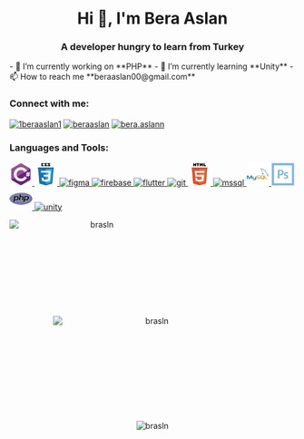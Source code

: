 <h1 align="center">Hi 👋, I'm Bera Aslan</h1>
<h3 align="center">A developer hungry to learn from Turkey</h3>
<p>- 🔭 I&rsquo;m currently working on **PHP** - 🌱 I&rsquo;m currently learning **Unity** - 📫 How to reach me **beraaslan00@gmail.com**</p>
<h3 align="left">Connect with me:</h3>
<p align="left"><a href="https://twitter.com/1beraaslan1" target="blank"><img src="https://raw.githubusercontent.com/rahuldkjain/github-profile-readme-generator/master/src/images/icons/Social/twitter.svg" alt="1beraaslan1" width="40" height="30" align="center" /></a> <a href="https://linkedin.com/in/beraaslan" target="blank"><img src="https://raw.githubusercontent.com/rahuldkjain/github-profile-readme-generator/master/src/images/icons/Social/linked-in-alt.svg" alt="beraaslan" width="40" height="30" align="center" /></a> <a href="https://instagram.com/bera.aslann" target="blank"><img src="https://raw.githubusercontent.com/rahuldkjain/github-profile-readme-generator/master/src/images/icons/Social/instagram.svg" alt="bera.aslann" width="40" height="30" align="center" /></a></p>
<h3 align="left">Languages and Tools:</h3>
<p align="left"><a href="https://www.w3schools.com/cs/" target="_blank" rel="noopener noreferrer"> <img src="https://raw.githubusercontent.com/devicons/devicon/master/icons/csharp/csharp-original.svg" alt="csharp" width="40" height="40" /> </a> <a href="https://www.w3schools.com/css/" target="_blank" rel="noopener noreferrer"> <img src="https://raw.githubusercontent.com/devicons/devicon/master/icons/css3/css3-original-wordmark.svg" alt="css3" width="40" height="40" /> </a> <a href="https://www.figma.com/" target="_blank" rel="noopener noreferrer"> <img src="https://www.vectorlogo.zone/logos/figma/figma-icon.svg" alt="figma" width="40" height="40" /> </a> <a href="https://firebase.google.com/" target="_blank" rel="noopener noreferrer"> <img src="https://www.vectorlogo.zone/logos/firebase/firebase-icon.svg" alt="firebase" width="40" height="40" /> </a> <a href="https://flutter.dev" target="_blank" rel="noopener noreferrer"> <img src="https://www.vectorlogo.zone/logos/flutterio/flutterio-icon.svg" alt="flutter" width="40" height="40" /> </a> <a href="https://git-scm.com/" target="_blank" rel="noopener noreferrer"> <img src="https://www.vectorlogo.zone/logos/git-scm/git-scm-icon.svg" alt="git" width="40" height="40" /> </a> <a href="https://www.w3.org/html/" target="_blank" rel="noopener noreferrer"> <img src="https://raw.githubusercontent.com/devicons/devicon/master/icons/html5/html5-original-wordmark.svg" alt="html5" width="40" height="40" /> </a> <a href="https://www.microsoft.com/en-us/sql-server" target="_blank" rel="noopener noreferrer"> <img src="https://www.svgrepo.com/show/303229/microsoft-sql-server-logo.svg" alt="mssql" width="40" height="40" /> </a> <a href="https://www.mysql.com/" target="_blank" rel="noopener noreferrer"> <img src="https://raw.githubusercontent.com/devicons/devicon/master/icons/mysql/mysql-original-wordmark.svg" alt="mysql" width="40" height="40" /> </a> <a href="https://www.photoshop.com/en" target="_blank" rel="noopener noreferrer"> <img src="https://raw.githubusercontent.com/devicons/devicon/master/icons/photoshop/photoshop-line.svg" alt="photoshop" width="40" height="40" /> </a> <a href="https://www.php.net" target="_blank" rel="noopener noreferrer"> <img src="https://raw.githubusercontent.com/devicons/devicon/master/icons/php/php-original.svg" alt="php" width="40" height="40" /> </a> <a href="https://unity.com/" target="_blank" rel="noopener noreferrer"> <img src="https://www.vectorlogo.zone/logos/unity3d/unity3d-icon.svg" alt="unity" width="40" height="40" /> </a></p>
<div align="center">
 <p><img style="display: block; margin: auto;" src="https://github-readme-stats.vercel.app/api/top-langs?username=brasln&amp;show_icons=true&amp;locale=en&amp;layout=compact" alt="brasln" width="310" height="170" align="left" /></p>
<p><img style="display: block; margin: auto;" src="https://github-readme-stats.vercel.app/api?username=brasln&amp;show_icons=true&amp;locale=en" alt="brasln" width="350" height="170" align="center" /></p>

<div>
 
<div align="center">
<p><img src="https://github-readme-streak-stats.herokuapp.com/?user=brasln&amp;" alt="brasln" width="560" height="220" align="center" /></p>
<div>

